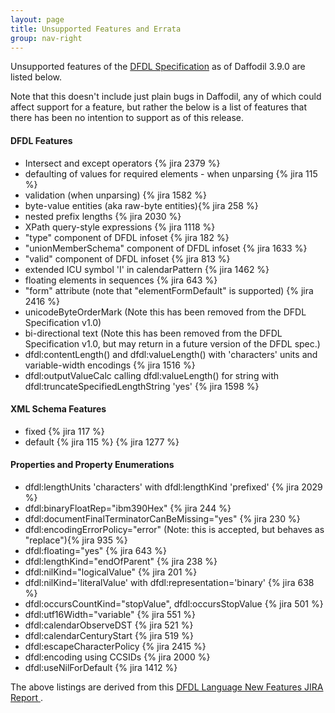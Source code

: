 ```yaml
---
layout: page
title: Unsupported Features and Errata
group: nav-right
---
```

<!--
{% comment %}
Licensed to the Apache Software Foundation (ASF) under one or more
contributor license agreements.  See the NOTICE file distributed with
this work for additional information regarding copyright ownership.
The ASF licenses this file to you under the Apache License, Version 2.0
(the "License"); you may not use this file except in compliance with
the License.  You may obtain a copy of the License at

http://www.apache.org/licenses/LICENSE-2.0

Unless required by applicable law or agreed to in writing, software
distributed under the License is distributed on an "AS IS" BASIS,
WITHOUT WARRANTIES OR CONDITIONS OF ANY KIND, either express or implied.
See the License for the specific language governing permissions and
limitations under the License.
{% endcomment %}
-->

Unsupported features of the [DFDL Specification](/docs/dfdl) as of Daffodil 3.9.0 are listed below.

Note that this doesn't include just plain bugs in Daffodil, any of which could affect
support for a feature, but rather the below is a list of features
that there has been no intention to support as of this release. 

#### DFDL Features

* Intersect and except operators {% jira 2379 %}
* defaulting of values for required elements - when unparsing {% jira 115 %}
* validation (when unparsing) {% jira 1582 %}
* byte-value entities (aka raw-byte entities){% jira 258 %}
* nested prefix lengths {% jira 2030 %}
* XPath query-style expressions {% jira 1118 %}
* "type" component of DFDL infoset {% jira 182 %}
* "unionMemberSchema" component of DFDL infoset {% jira 1633 %}
* "valid" component of DFDL infoset {% jira 813 %}
* extended ICU symbol 'I' in calendarPattern {% jira 1462 %}
* floating elements in sequences {% jira 643 %}
* "form" attribute (note that "elementFormDefault" is supported) {% jira 2416 %}
* unicodeByteOrderMark (Note this has been removed from the DFDL Specification v1.0)
* bi-directional text (Note this has been removed from the DFDL Specification v1.0,
  but may return in a future version of the DFDL spec.)
* dfdl:contentLength() and dfdl:valueLength() with 'characters' units and variable-width encodings {% jira 1516 %}
* dfdl:outputValueCalc calling dfdl:valueLength() for string with dfdl:truncateSpecifiedLengthString 'yes' {% jira 1598 %}

#### XML Schema Features

* fixed {% jira 117 %}
* default {% jira 115 %} {% jira 1277 %}

#### Properties and Property Enumerations

* dfdl:lengthUnits 'characters' with dfdl:lengthKind 'prefixed' {% jira 2029 %}
* dfdl:binaryFloatRep="ibm390Hex" {% jira 244 %}
* dfdl:documentFinalTerminatorCanBeMissing="yes" {% jira 230 %}
* dfdl:encodingErrorPolicy="error" (Note: this is accepted, but behaves as "replace"){% jira 935 %}
* dfdl:floating="yes" {% jira 643 %}
* dfdl:lengthKind="endOfParent" {% jira 238 %}
* dfdl:nilKind="logicalValue" {% jira 201 %}
* dfdl:nilKind='literalValue' with dfdl:representation='binary' {% jira 638 %}
* dfdl:occursCountKind="stopValue", dfdl:occursStopValue {% jira 501 %}
* dfdl:utf16Width="variable" {% jira 551 %}
* dfdl:calendarObserveDST {% jira 521 %}
* dfdl:calendarCenturyStart {% jira 519 %}  
* dfdl:escapeCharacterPolicy {% jira 2415 %}
* dfdl:encoding using CCSIDs {% jira 2000 %}
* dfdl:useNilForDefault {% jira 1412 %}

The above listings are derived from
this [DFDL Language New Features JIRA Report
](https://s.apache.org/daffodil-unimplemented-dfdl-language-features).
